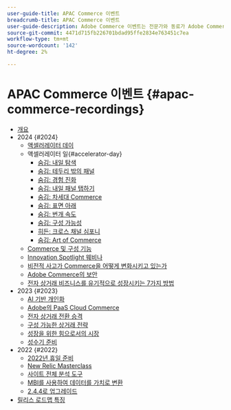 ```yaml
---
user-guide-title: APAC Commerce 이벤트
breadcrumb-title: APAC Commerce 이벤트
user-guide-description: Adobe Commerce 이벤트는 전문가와 동료가 Adobe Commerce 사용 방법에 대한 생각과 아이디어를 공유한 비디오 라이브러리입니다.
source-git-commit: 4471d715fb226701bdad95ffe2834e763451c7ea
workflow-type: tm+mt
source-wordcount: '142'
ht-degree: 2%

---
```



# APAC Commerce 이벤트 {#apac-commerce-recordings}

+ [개요](overview.md)
+ 2024 {#2024}
   + [액셀러레이터 데이](2024/accelerator-day/overview.md)
   + 액셀러레이터 일{#accelerator-day}
      + [숨김: 내일 탐색](./2024/accelerator-day/navigating-tomorrow.md)
      + [숨김: 테두리 밖의 패널](./2024/accelerator-day/panel-beyond-borders.md)
      + [숨김: 경험 진화](./2024/accelerator-day/experience-evolution.md)
      + [숨김: 내일 패널 탭하기](./2024/accelerator-day/panel-tapping-into-tomorrow.md)
      + [숨김: 차세대 Commerce](./2024/accelerator-day/next-gen-commerce.md)
      + [숨김: 표면 아래](./2024/accelerator-day/beneath-the-surface.md)
      + [숨김: 번개 속도](./2024/accelerator-day/lightning-speed.md)
      + [숨김: 구성 가능성](./2024/accelerator-day/composability.md)
      + [히든: 크로스 채널 심포니](./2024/accelerator-day/cross-channel-symphony.md)
      + [숨김: Art of Commerce](./2024/accelerator-day/the-art-of-commerce.md)
   + [Commerce 및 구성 기능](2024/commerce-and-composability.md)
   + [Innovation Spotlight 웨비나](2024/innovation-spotlight.md)
   + [비전적 사고가 Commerce을 어떻게 변화시키고 있는가](2024/visionary-thinking.md)
   + [Adobe Commerce의 보안](2024/security-overview.md)
   + [전자 상거래 비즈니스를 유기적으로 성장시키는 7가지 방법](2024/grow-ecommerce-business.md)
+ 2023 {#2023}
   + [AI 기반 개인화](2023/ai-personalisation.md)
   + [Adobe의 PaaS Cloud Commerce](2023/adobes-paas-cloud-commerce.md)
   + [전자 상거래 전환 승격](2023/ecommerce-conversions.md)
   + [구성 가능한 상거래 전략](2023/composable-commerce.md)
   + [성장을 위한 힘으로서의 시장](2023/marketplaces.md)
   + [성수기 준비](2023/peak-season-prep.md)
+ 2022 {#2022}
   + [2022년 휴일 준비](2022/holiday.md)
   + [New Relic Masterclass](2022/new-relic.md)
   + [사이트 전체 분석 도구](2022/analysis-tool.md)
   + [MBI를 사용하여 데이터를 가치로 변환](2022/mbi.md)
   + [2.4.4로 업그레이드](2022/upgrade.md)
+ [릴리스 로드맵 특징](release-highlights.md)

<!--+ Commerce Events {#commerce-events}
  + [Overview](commerce-events/overview.md)
  + 2022 {#2022}
    + [Top Tips and Tricks for Adobe Campaign Standard](customer-journeys/2022/tips-and-tricks.md)
    + [Develop and customize data models in Adobe [!DNL Campaign Classic]](customer-journeys/2022/data-models.md)

+ Data and insights {#commerce-release-updates}
  + [Overview](commerce-release-updates/overview.md)
  + 2022 {#2022}
    + [Innovations and trends](data-and-insights/2022/innovations.md)
    + [Sensei and Analysis Workspace](data-and-insights/2022/sensei.md)
    + [Personalize and automate with Adobe Target](data-and-insights/2022/personalize.md)
    + [Analytics and Target applications for Mobile and Apps](data-and-insights/2022/mobile-and-apps.md)
    + [Cross Device Analytics and Customer Journey Analytics](data-and-insights/2022/cross-device-analytics.md) -->